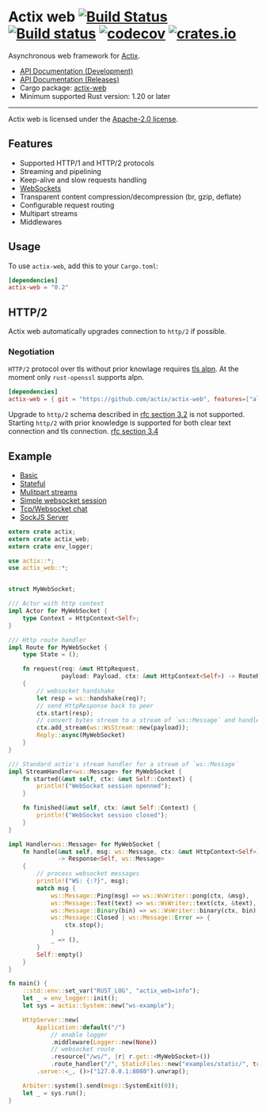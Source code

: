 # Actix web [![Build Status](https://travis-ci.org/actix/actix-web.svg?branch=master)](https://travis-ci.org/actix/actix-web) [![Build status](https://ci.appveyor.com/api/projects/status/kkdb4yce7qhm5w85/branch/master?svg=true)](https://ci.appveyor.com/project/fafhrd91/actix-web-hdy9d/branch/master) [![codecov](https://codecov.io/gh/actix/actix-web/branch/master/graph/badge.svg)](https://codecov.io/gh/actix/actix-web) [![crates.io](http://meritbadge.herokuapp.com/actix-web)](https://crates.io/crates/actix-web)

Asynchronous web framework for [Actix](https://github.com/actix/actix).

* [API Documentation (Development)](http://actix.github.io/actix-web/actix_web/)
* [API Documentation (Releases)](https://docs.rs/actix-web/)
* Cargo package: [actix-web](https://crates.io/crates/actix-web)
* Minimum supported Rust version: 1.20 or later

---

Actix web is licensed under the [Apache-2.0 license](http://opensource.org/licenses/APACHE-2.0).

## Features

  * Supported HTTP/1 and HTTP/2 protocols
  * Streaming and pipelining
  * Keep-alive and slow requests handling
  * [WebSockets](https://actix.github.io/actix-web/actix_web/ws/index.html)
  * Transparent content compression/decompression (br, gzip, deflate)
  * Configurable request routing
  * Multipart streams
  * Middlewares

## Usage

To use `actix-web`, add this to your `Cargo.toml`:

```toml
[dependencies]
actix-web = "0.2"
```

## HTTP/2

Actix web automatically upgrades connection to `http/2` if possible.

### Negotiation

`HTTP/2` protocol over tls without prior knowlage requires
[tls alpn](https://tools.ietf.org/html/rfc7301). At the moment only
`rust-openssl` supports alpn.

```toml
[dependencies]
actix-web = { git = "https://github.com/actix/actix-web", features=["alpn"] }
```

Upgrade to `http/2` schema described in
[rfc section 3.2](https://http2.github.io/http2-spec/#rfc.section.3.2) is not supported.
Starting `http/2` with prior knowledge is supported for both clear text connection
and tls connection. [rfc section 3.4](https://http2.github.io/http2-spec/#rfc.section.3.4)

## Example

* [Basic](https://github.com/actix/actix-web/tree/master/examples/basic.rs)
* [Stateful](https://github.com/actix/actix-web/tree/master/examples/state.rs)
* [Mulitpart streams](https://github.com/actix/actix-web/tree/master/examples/multipart)
* [Simple websocket session](https://github.com/actix/actix-web/tree/master/examples/websocket.rs)
* [Tcp/Websocket chat](https://github.com/actix/actix-web/tree/master/examples/websocket-chat)
* [SockJS Server](https://github.com/actix/actix-sockjs)


```rust
extern crate actix;
extern crate actix_web;
extern crate env_logger;

use actix::*;
use actix_web::*;


struct MyWebSocket;

/// Actor with http context
impl Actor for MyWebSocket {
    type Context = HttpContext<Self>;
}

/// Http route handler
impl Route for MyWebSocket {
    type State = ();

    fn request(req: &mut HttpRequest,
               payload: Payload, ctx: &mut HttpContext<Self>) -> RouteResult<Self>
    {
        // websocket handshake
        let resp = ws::handshake(req)?;
        // send HttpResponse back to peer
        ctx.start(resp);
        // convert bytes stream to a stream of `ws::Message` and handle stream
        ctx.add_stream(ws::WsStream::new(payload));
        Reply::async(MyWebSocket)
    }
}

/// Standard actix's stream handler for a stream of `ws::Message`
impl StreamHandler<ws::Message> for MyWebSocket {
    fn started(&mut self, ctx: &mut Self::Context) {
        println!("WebSocket session openned");
    }

    fn finished(&mut self, ctx: &mut Self::Context) {
        println!("WebSocket session closed");
    }
}

impl Handler<ws::Message> for MyWebSocket {
    fn handle(&mut self, msg: ws::Message, ctx: &mut HttpContext<Self>)
              -> Response<Self, ws::Message>
    {
        // process websocket messages
        println!("WS: {:?}", msg);
        match msg {
            ws::Message::Ping(msg) => ws::WsWriter::pong(ctx, &msg),
            ws::Message::Text(text) => ws::WsWriter::text(ctx, &text),
            ws::Message::Binary(bin) => ws::WsWriter::binary(ctx, bin),
            ws::Message::Closed | ws::Message::Error => {
                ctx.stop();
            }
            _ => (),
        }
        Self::empty()
    }
}

fn main() {
    ::std::env::set_var("RUST_LOG", "actix_web=info");
    let _ = env_logger::init();
    let sys = actix::System::new("ws-example");

    HttpServer::new(
        Application::default("/")
            // enable logger
            .middleware(Logger::new(None))
            // websocket route
            .resource("/ws/", |r| r.get::<MyWebSocket>())
            .route_handler("/", StaticFiles::new("examples/static/", true)))
        .serve::<_, ()>("127.0.0.1:8080").unwrap();

    Arbiter::system().send(msgs::SystemExit(0));
    let _ = sys.run();
}
```
